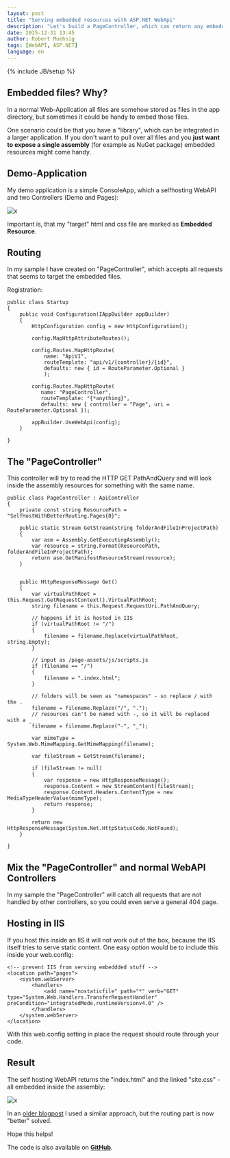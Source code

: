 ```yaml
---
layout: post
title: "Serving embedded resources with ASP.NET WebApi"
description: "Let's build a PageController, which can return any embedded file inside your WebApi code."
date: 2015-12-31 13:45
author: Robert Muehsig
tags: [WebAPI, ASP.NET]
language: en
---
```

{% include JB/setup %}

## Embedded files? Why?

In a normal Web-Application all files are somehow stored as files in the app directory, but sometimes it could be handy to embed those files. 

One scenario could be that you have a "library", which can be integrated in a larger application. If you don't want to pull over all files and you __just want to expose a single assembly__ (for example as NuGet package) embedded resources might come handy.

## Demo-Application

My demo application is a simple ConsoleApp, which a selfhosting WebAPI and two Controllers (Demo and Pages):

![x]({{BASE_PATH}}/assets/md-images/2015-12-31/embeddedresources-structure.png "VS Structure")

Important is, that my "target" html and css file are marked as __Embedded Resource__.

## Routing

In my sample I have created on "PageController", which accepts all requests that seems to target the embedded files.

Registration:

    public class Startup
    {
        public void Configuration(IAppBuilder appBuilder)
        {
            HttpConfiguration config = new HttpConfiguration();

            config.MapHttpAttributeRoutes();

            config.Routes.MapHttpRoute(
                name: "ApiV1",
                routeTemplate: "api/v1/{controller}/{id}",
                defaults: new { id = RouteParameter.Optional }
                );

            config.Routes.MapHttpRoute(
               name: "PageController",
               routeTemplate: "{*anything}",
               defaults: new { controller = "Page", uri = RouteParameter.Optional });

            appBuilder.UseWebApi(config);
        }

    }

## The "PageController"

This controller will try to read the HTTP GET PathAndQuery and will look inside the assembly resources for something with the same name. 

    public class PageController : ApiController
    {
        private const string ResourcePath = "SelfHostWithBetterRouting.Pages{0}";

        public static Stream GetStream(string folderAndFileInProjectPath)
        {
            var asm = Assembly.GetExecutingAssembly();
            var resource = string.Format(ResourcePath, folderAndFileInProjectPath);
            return asm.GetManifestResourceStream(resource);
        }


        public HttpResponseMessage Get()
        {
            var virtualPathRoot = this.Request.GetRequestContext().VirtualPathRoot;
            string filename = this.Request.RequestUri.PathAndQuery;

            // happens if it is hosted in IIS
            if (virtualPathRoot != "/")
            {
                filename = filename.Replace(virtualPathRoot, string.Empty);
            }
            
            // input as /page-assets/js/scripts.js
            if (filename == "/")
            {
                filename = ".index.html";
            }

            // folders will be seen as "namespaces" - so replace / with the .
            filename = filename.Replace("/", ".");
            // resources can't be named with -, so it will be replaced with a _
            filename = filename.Replace("-", "_");

            var mimeType = System.Web.MimeMapping.GetMimeMapping(filename);

            var fileStream = GetStream(filename);

            if (fileStream != null)
            {
                var response = new HttpResponseMessage();
                response.Content = new StreamContent(fileStream);
                response.Content.Headers.ContentType = new MediaTypeHeaderValue(mimeType);
                return response;
            }

            return new HttpResponseMessage(System.Net.HttpStatusCode.NotFound);
        }

    }	

## Mix the "PageController" and normal WebAPI Controllers

In my sample the "PageController" will catch all requests that are not handled by other controllers, so you could even serve a general 404 page.

## Hosting in IIS

If you host this inside an IIS it will not work out of the box, because the IIS itself tries to serve static content. One easy option would be to include this inside your web.config:


    <!-- prevent IIS from serving embeddded stuff -->
    <location path="pages">
        <system.webServer>
            <handlers>
                <add name="nostaticfile" path="*" verb="GET" type="System.Web.Handlers.TransferRequestHandler" preCondition="integratedMode,runtimeVersionv4.0" />
            </handlers>
        </system.webServer>
    </location>

With this web.config setting in place the request should route through your code.  
  
## Result

The self hosting WebAPI returns the "index.html" and the linked "site.css" - all embedded inside the assembly:

![x]({{BASE_PATH}}/assets/md-images/2015-12-31/embeddedresources-result.png "Result of Democode")

In an [older blogpost](http://blog.codeinside.eu/2015/09/29/wpf-chrome-embedded-and-webapi-selfhosting/) I used a similar approach, but the routing part is now "better" solved.

Hope this helps!

The code is also available on __[GitHub](https://github.com/Code-Inside/Samples/tree/master/2015/SelfHostWithBetterRoutingForEmbeddedResources)__.
